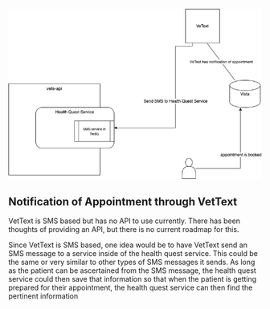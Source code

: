 
![Diagram](assets/sms-based-trigger.png)

## Notification of Appointment through VetText

VetText is SMS based but has no API to use currently. There has been thoughts of providing an API, but there is no current roadmap for this. 

Since VetText is SMS based, one idea would be to have VetText send an SMS message to a service inside of the health quest service. This could be the same or very similar to other types of SMS messages it sends. As long as the patient can be ascertained from the SMS message, the health quest service could then save that information so that when the patient is getting prepared for their appointment, the health quest service can then find the pertinent information 
